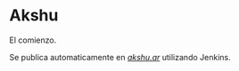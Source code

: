 # Akshu
El comienzo.

Se publica automaticamente en *[akshu.ar](https://akshu.ar)* utilizando Jenkins.